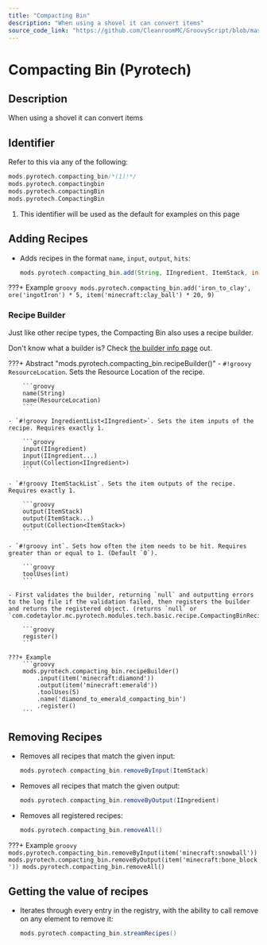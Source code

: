 ```yaml
---
title: "Compacting Bin"
description: "When using a shovel it can convert items"
source_code_link: "https://github.com/CleanroomMC/GroovyScript/blob/master/src/main/java/com/cleanroommc/groovyscript/compat/mods/pyrotech/CompactingBin.java"
---
```


# Compacting Bin (Pyrotech)

## Description

When using a shovel it can convert items

## Identifier

Refer to this via any of the following:

```groovy hl_lines="1"
mods.pyrotech.compacting_bin/*(1)!*/
mods.pyrotech.compactingbin
mods.pyrotech.compactingBin
mods.pyrotech.CompactingBin
```

1. This identifier will be used as the default for examples on this page

## Adding Recipes

- Adds recipes in the format `name`, `input`, `output`, `hits`:

    ```groovy
    mods.pyrotech.compacting_bin.add(String, IIngredient, ItemStack, int)
    ```

???+ Example
    ```groovy
    mods.pyrotech.compacting_bin.add('iron_to_clay', ore('ingotIron') * 5, item('minecraft:clay_ball') * 20, 9)
    ```

### Recipe Builder

Just like other recipe types, the Compacting Bin also uses a recipe builder.

Don't know what a builder is? Check [the builder info page](../../../groovy/builder.md) out.

???+ Abstract "mods.pyrotech.compacting_bin.recipeBuilder()"
    - `#!groovy ResourceLocation`. Sets the Resource Location of the recipe.

        ```groovy
        name(String)
        name(ResourceLocation)
        ```

    - `#!groovy IngredientList<IIngredient>`. Sets the item inputs of the recipe. Requires exactly 1.

        ```groovy
        input(IIngredient)
        input(IIngredient...)
        input(Collection<IIngredient>)
        ```

    - `#!groovy ItemStackList`. Sets the item outputs of the recipe. Requires exactly 1.

        ```groovy
        output(ItemStack)
        output(ItemStack...)
        output(Collection<ItemStack>)
        ```

    - `#!groovy int`. Sets how often the item needs to be hit. Requires greater than or equal to 1. (Default `0`).

        ```groovy
        toolUses(int)
        ```

    - First validates the builder, returning `null` and outputting errors to the log file if the validation failed, then registers the builder and returns the registered object. (returns `null` or `com.codetaylor.mc.pyrotech.modules.tech.basic.recipe.CompactingBinRecipe`).

        ```groovy
        register()
        ```

    ???+ Example
        ```groovy
        mods.pyrotech.compacting_bin.recipeBuilder()
            .input(item('minecraft:diamond'))
            .output(item('minecraft:emerald'))
            .toolUses(5)
            .name('diamond_to_emerald_compacting_bin')
            .register()
        ```



## Removing Recipes

- Removes all recipes that match the given input:

    ```groovy
    mods.pyrotech.compacting_bin.removeByInput(ItemStack)
    ```

- Removes all recipes that match the given output:

    ```groovy
    mods.pyrotech.compacting_bin.removeByOutput(IIngredient)
    ```

- Removes all registered recipes:

    ```groovy
    mods.pyrotech.compacting_bin.removeAll()
    ```

???+ Example
    ```groovy
    mods.pyrotech.compacting_bin.removeByInput(item('minecraft:snowball'))
    mods.pyrotech.compacting_bin.removeByOutput(item('minecraft:bone_block'))
    mods.pyrotech.compacting_bin.removeAll()
    ```

## Getting the value of recipes

- Iterates through every entry in the registry, with the ability to call remove on any element to remove it:

    ```groovy
    mods.pyrotech.compacting_bin.streamRecipes()
    ```
